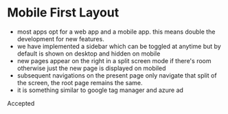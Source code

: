 # Mobile First Layout

- most apps opt for a web app and a mobile app. this means double the development for new features.
- we have implemented a sidebar which can be toggled at anytime but by default is shown on desktop and hidden on mobile
- new pages appear on the right in a split screen mode if there's room otherwise just the new page is displayed on mobiled
- subsequent navigations on the present page only navigate that split of the screen, the root page remains the same.
- it is something similar to google tag manager and azure ad

Accepted